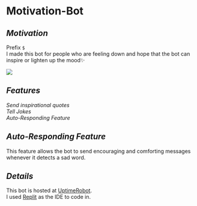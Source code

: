 # Motivation-Bot

_<h2>Motivation</h2>_
Prefix `$`<br>
I made this bot for people who are feeling down and hope that the bot can inspire or lighten up the mood✨<br>

<img src="https://encrypted-tbn0.gstatic.com/images?q=tbn:ANd9GcSVmFD5Q8Mvp_IByn-HG74WGfD3VA3BVPkDBQ&usqp=CAU"></img>

_<h2>Features</h2>_
_Send inspirational quotes_<br>
_Tell Jokes_<br>
_Auto-Responding Feature_

_<h2>Auto-Responding Feature</h2>_
This feature allows the bot to send encouraging and comforting messages whenever it detects a sad word.

_<h2>Details</h2>_
This bot is hosted at <a href="">UptimeRobot</a>.<br>
I used <a href="https://www.replit.com">Replit</a> as the IDE to code in.
